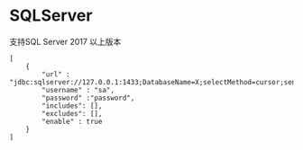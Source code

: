 # SQLServer

支持SQL Server 2017 以上版本

```text
[
	{
		"url" : "jdbc:sqlserver://127.0.0.1:1433;DatabaseName=X;selectMethod=cursor;sendStringParametersAsUnicode=false",
		"username" : "sa",
		"password" :"password",
		"includes": [],
		"excludes": [],
		"enable" : true
	}
]
```

